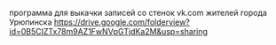 
программа для выкачки записей со стенок vk.com жителей города Урюпинска https://drive.google.com/folderview?id=0B5CIZTx78m9AZ1FwNVpGTjdKa2M&usp=sharing
